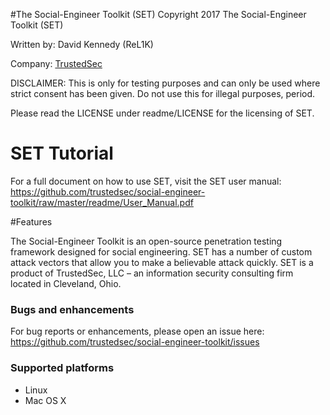 #The Social-Engineer Toolkit (SET)
Copyright 2017 The Social-Engineer Toolkit (SET)

Written by: David Kennedy (ReL1K)

Company: [TrustedSec](https://www.trustedsec.com)

DISCLAIMER: This is only for testing purposes and can only be used where strict consent has been given. Do not use this for illegal purposes, period.

Please read the LICENSE under readme/LICENSE for the licensing of SET. 

# SET Tutorial

For a full document on how to use SET, visit the SET user manual: https://github.com/trustedsec/social-engineer-toolkit/raw/master/readme/User_Manual.pdf

#Features

The Social-Engineer Toolkit is an open-source penetration testing framework designed for social engineering. SET has a number of custom attack vectors that allow you to make a believable attack quickly. SET is a product of TrustedSec, LLC – an information security consulting firm located in Cleveland, Ohio.

### Bugs and enhancements

For bug reports or enhancements, please open an issue here: https://github.com/trustedsec/social-engineer-toolkit/issues

### Supported platforms

* Linux
* Mac OS X 
